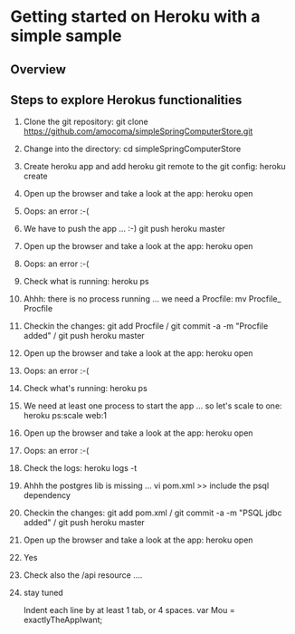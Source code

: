 # Getting started on Heroku with a simple sample
## Overview
## Steps to explore Herokus functionalities
1. Clone the git repository: git clone https://github.com/amocoma/simpleSpringComputerStore.git
2. Change into the directory: cd simpleSpringComputerStore
3. Create heroku app and add heroku git remote to the git config: heroku create
4. Open up the browser and take a look at the app: heroku open
5. Oops: an error :-(
6. We have to push the app ... :-) git push heroku master
7. Open up the browser and take a look at the app: heroku open
8. Oops: an error :-(
9. Check what is running: heroku ps
10. Ahhh: there is no process running ... we need a Procfile: mv Procfile_ Procfile
11. Checkin the changes: git add Procfile / git commit -a -m "Procfile added" / git push heroku master
12. Open up the browser and take a look at the app: heroku open
13. Oops: an error :-(
14. Check what's running: heroku ps
15. We need at least one process to start the app ... so let's scale to one: heroku ps:scale web:1
16. Open up the browser and take a look at the app: heroku open
17. Oops: an error :-(
18. Check the logs: heroku logs -t
19. Ahhh the postgres lib is missing ... vi pom.xml >> include the psql dependency
20. Checkin the changes: git add pom.xml / git commit -a -m "PSQL jdbc added" / git push heroku master
21. Open up the browser and take a look at the app: heroku open
22. Yes
23. Check also the /api resource ....
24. stay tuned




	
	Indent each line by at least 1 tab, or 4 spaces.
    var Mou = exactlyTheAppIwant; 